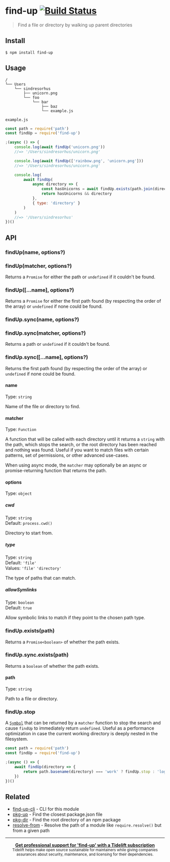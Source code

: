 # find-up [![Build Status](https://travis-ci.org/sindresorhus/find-up.svg?branch=master)](https://travis-ci.org/sindresorhus/find-up)

> Find a file or directory by walking up parent directories

## Install

```
$ npm install find-up
```

## Usage

```
/
└── Users
    └── sindresorhus
        ├── unicorn.png
        └── foo
            └── bar
                ├── baz
                └── example.js
```

`example.js`

```js
const path = require('path')
const findUp = require('find-up')

;(async () => {
    console.log(await findUp('unicorn.png'))
    //=> '/Users/sindresorhus/unicorn.png'

    console.log(await findUp(['rainbow.png', 'unicorn.png']))
    //=> '/Users/sindresorhus/unicorn.png'

    console.log(
        await findUp(
            async directory => {
                const hasUnicorns = await findUp.exists(path.join(directory, 'unicorn.png'))
                return hasUnicorns && directory
            },
            { type: 'directory' }
        )
    )
    //=> '/Users/sindresorhus'
})()
```

## API

### findUp(name, options?)

### findUp(matcher, options?)

Returns a `Promise` for either the path or `undefined` if it couldn't be found.

### findUp([...name], options?)

Returns a `Promise` for either the first path found (by respecting the order of the array) or `undefined` if none could be found.

### findUp.sync(name, options?)

### findUp.sync(matcher, options?)

Returns a path or `undefined` if it couldn't be found.

### findUp.sync([...name], options?)

Returns the first path found (by respecting the order of the array) or `undefined` if none could be found.

#### name

Type: `string`

Name of the file or directory to find.

#### matcher

Type: `Function`

A function that will be called with each directory until it returns a `string` with the path, which stops the search, or the root directory has been reached and nothing was found. Useful if you want to match files with certain patterns, set of permissions, or other advanced use-cases.

When using async mode, the `matcher` may optionally be an async or promise-returning function that returns the path.

#### options

Type: `object`

##### cwd

Type: `string`<br>
Default: `process.cwd()`

Directory to start from.

##### type

Type: `string`<br>
Default: `'file'`<br>
Values: `'file'` `'directory'`

The type of paths that can match.

##### allowSymlinks

Type: `boolean`<br>
Default: `true`

Allow symbolic links to match if they point to the chosen path type.

### findUp.exists(path)

Returns a `Promise<boolean>` of whether the path exists.

### findUp.sync.exists(path)

Returns a `boolean` of whether the path exists.

#### path

Type: `string`

Path to a file or directory.

### findUp.stop

A [`Symbol`](https://developer.mozilla.org/en-US/docs/Web/JavaScript/Reference/Global_Objects/Symbol) that can be returned by a `matcher` function to stop the search and cause `findUp` to immediately return `undefined`. Useful as a performance optimization in case the current working directory is deeply nested in the filesystem.

```js
const path = require('path')
const findUp = require('find-up')

;(async () => {
    await findUp(directory => {
        return path.basename(directory) === 'work' ? findUp.stop : 'logo.png'
    })
})()
```

## Related

-   [find-up-cli](https://github.com/sindresorhus/find-up-cli) - CLI for this module
-   [pkg-up](https://github.com/sindresorhus/pkg-up) - Find the closest package.json file
-   [pkg-dir](https://github.com/sindresorhus/pkg-dir) - Find the root directory of an npm package
-   [resolve-from](https://github.com/sindresorhus/resolve-from) - Resolve the path of a module like `require.resolve()` but from a given path

---

<div align="center">
	<b>
		<a href="https://tidelift.com/subscription/pkg/npm-find-up?utm_source=npm-find-up&utm_medium=referral&utm_campaign=readme">Get professional support for 'find-up' with a Tidelift subscription</a>
	</b>
	<br>
	<sub>
		Tidelift helps make open source sustainable for maintainers while giving companies<br>assurances about security, maintenance, and licensing for their dependencies.
	</sub>
</div>
